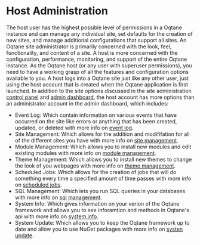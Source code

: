 # Host Administration

The host user has the highest possible level of permissions in a Oqtane instance and can manage any individual site, set defaults for the creation of new sites, and manage additional configurations that support all sites\.
An Oqtane site administrator is primarily concerned with the look, feel, functionality, and content of a site\. A host is more concerned with the configuration, performance, monitoring, and support of the entire Oqtane instance\. As the Oqtane host (or any user with superuser permissions), you need to have a working grasp of all the features and configuration options available to you\.
A host logs into a Oqtane site just like any other user, just using the host account that is created when the Oqtane application is first launched\.
In addition to the site options discussed in the site administration [control panel](../control-panel/index.md) and [admin dashboard](../admin-dashboard/index.md), the host account has more options than an administrator account in the admin dashboard, which includes:
* Event Log: Which contain information on various events that have occurred on the site like errors or anything that has been created, updated, or deleted with more info on [event log](event-log.md)\.
* Site Management: Which allows for the addition and modififation for all of the different sites you have with more info on [site management](site-management.md)\.
* Module Management: Which allows you to install new modules and edit existing modules with more info on [module management](module-management.md)\.
* Theme Management: Which allows you to install new themes to change the look of you webpages with more info on [theme management](theme-management.md)\.
* Scheduled Jobs: Which allows for the creation of jobs that will do something every time a specified amount of time passes with more info on [scheduled jobs](scheduled-jobs.md)\.
* SQL Management: Which lets you run SQL queries in your databases with more info on [sql management](sql-management.md)\.
* System Info: Which gives information on your verion of the Oqtane framework and allows you to see inforamtion and methods in Oqtane's api with more info on [system info](system-info.md)\.
* System Update: Which allows you to keep the Oqtane framework up to date and allow you to use NuGet packages with more info on [systen update](system-update.md)\.

